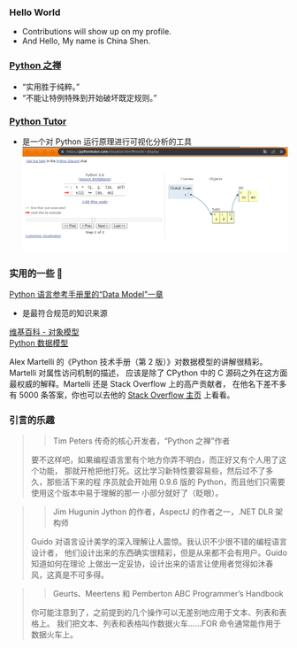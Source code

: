 ### Hello World
* Contributions will show up on my profile.
* And Hello, My name is China Shen.


### [Python 之禅](https://www.python.org/doc/humor/#the-zen-of-python)
* “实用胜于纯粹。”
* “不能让特例特殊到开始破坏既定规则。”

### [Python Tutor](https://pythontutor.com/)
* 是一个对 Python 运行原理进行可视化分析的工具
![Python Tutor](https://github.com/learnore/helloshen/blob/main/fluent_python_2017/image/python_tutor.png "Python Tutor")



### 实用的一些 🔗
[Python 语言参考手册里的“Data Model”一章](https://docs.python.org/3/reference/datamodel.html)
* 是最符合规范的知识来源

[维基百科 - 对象模型](http://en.wikipedia.org/wiki/Object_model)  
[Python 数据模型](https://docs.python.org/3/reference/datamodel.html)  

Alex Martelli 的《Python 技术手册（第 2 版）》对数据模型的讲解很精彩。 Martelli 对属性访问机制的描述，
应该是除了 CPython 中的 C 源码之外在这方面最权威的解释。Martelli 还是 Stack Overflow 上的高产贡献者，
在他名下差不多有 5000 条答案，你也可以去他的 [Stack Overflow 主页](http://stackoverflow.com/users/95810/alex-martelli) 上看看。


### 引言的乐趣
>> Tim Peters
传奇的核心开发者，“Python 之禅”作者
> 
> 要不这样吧，如果编程语言里有个地方你弄不明白，而正好又有个人用了这个功能，
那就开枪把他打死。这比学习新特性要容易些，然后过不了多久，那些活下来的程
序员就会开始用 0.9.6 版的 Python，而且他们只需要使用这个版本中易于理解的那一
小部分就好了（眨眼）。


>> Jim Hugunin
Jython 的作者，AspectJ 的作者之一，.NET DLR 架构师
> 
> Guido 对语言设计美学的深入理解让人震惊。我认识不少很不错的编程语言设计者，
他们设计出来的东西确实很精彩，但是从来都不会有用户。Guido 知道如何在理论
上做出一定妥协，设计出来的语言让使用者觉得如沐春风，这真是不可多得。


>> Geurts、Meertens 和 Pemberton
ABC Programmer’s Handbook
> 
> 你可能注意到了，之前提到的几个操作可以无差别地应用于文本、列表和表格上。
我们把文本、列表和表格叫作数据火车……FOR 命令通常能作用于数据火车上。

